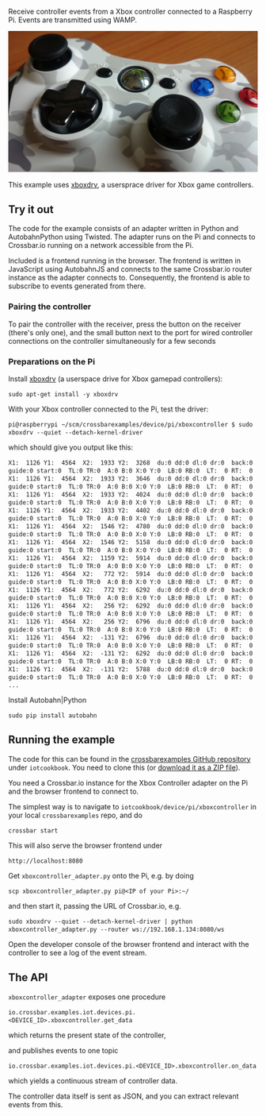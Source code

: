 Receive controller events from a Xbox controller connected to a Raspberry Pi. Events are transmitted using WAMP.

<div class="topimage_container">
   <img class="topimage" src="/static/img/iotcookbook/xbox_controller_won.jpg" alt="">   
</div>

This example uses [xboxdrv](https://github.com/xboxdrv/xboxdrv), a usersprace driver for Xbox game controllers.

## Try it out

The code for the example consists of an adapter written in Python and AutobahnPython using Twisted. The adapter runs on the Pi and connects to Crossbar.io running on a network accessible from the Pi.

Included is a frontend running in the browser. The frontend is written in JavaScript using AutobahnJS and connects to the same Crossbar.io router instance as the adapter connects to. Consequently, the frontend is able to  subscribe to events generated from there.

### Pairing the controller

To pair the controller with the receiver, press the button on the receiver (there's only one), and the small button next to the port for wired controller connections on the controller simultaneously for a few seconds

### Preparations on the Pi

Install [xboxdrv](https://github.com/xboxdrv/xboxdrv) (a userspace drive for Xbox gamepad controllers):

```console
sudo apt-get install -y xboxdrv
```

With your Xbox controller connected to the Pi, test the driver:

```console
pi@raspberrypi ~/scm/crossbarexamples/device/pi/xboxcontroller $ sudo xboxdrv --quiet --detach-kernel-driver
```

which should give you output like this:

```console
X1:  1126 Y1:  4564  X2:  1933 Y2:  3268  du:0 dd:0 dl:0 dr:0  back:0 guide:0 start:0  TL:0 TR:0  A:0 B:0 X:0 Y:0  LB:0 RB:0  LT:  0 RT:  0
X1:  1126 Y1:  4564  X2:  1933 Y2:  3646  du:0 dd:0 dl:0 dr:0  back:0 guide:0 start:0  TL:0 TR:0  A:0 B:0 X:0 Y:0  LB:0 RB:0  LT:  0 RT:  0
X1:  1126 Y1:  4564  X2:  1933 Y2:  4024  du:0 dd:0 dl:0 dr:0  back:0 guide:0 start:0  TL:0 TR:0  A:0 B:0 X:0 Y:0  LB:0 RB:0  LT:  0 RT:  0
X1:  1126 Y1:  4564  X2:  1933 Y2:  4402  du:0 dd:0 dl:0 dr:0  back:0 guide:0 start:0  TL:0 TR:0  A:0 B:0 X:0 Y:0  LB:0 RB:0  LT:  0 RT:  0
X1:  1126 Y1:  4564  X2:  1546 Y2:  4780  du:0 dd:0 dl:0 dr:0  back:0 guide:0 start:0  TL:0 TR:0  A:0 B:0 X:0 Y:0  LB:0 RB:0  LT:  0 RT:  0
X1:  1126 Y1:  4564  X2:  1546 Y2:  5158  du:0 dd:0 dl:0 dr:0  back:0 guide:0 start:0  TL:0 TR:0  A:0 B:0 X:0 Y:0  LB:0 RB:0  LT:  0 RT:  0
X1:  1126 Y1:  4564  X2:  1159 Y2:  5914  du:0 dd:0 dl:0 dr:0  back:0 guide:0 start:0  TL:0 TR:0  A:0 B:0 X:0 Y:0  LB:0 RB:0  LT:  0 RT:  0
X1:  1126 Y1:  4564  X2:   772 Y2:  5914  du:0 dd:0 dl:0 dr:0  back:0 guide:0 start:0  TL:0 TR:0  A:0 B:0 X:0 Y:0  LB:0 RB:0  LT:  0 RT:  0
X1:  1126 Y1:  4564  X2:   772 Y2:  6292  du:0 dd:0 dl:0 dr:0  back:0 guide:0 start:0  TL:0 TR:0  A:0 B:0 X:0 Y:0  LB:0 RB:0  LT:  0 RT:  0
X1:  1126 Y1:  4564  X2:   256 Y2:  6292  du:0 dd:0 dl:0 dr:0  back:0 guide:0 start:0  TL:0 TR:0  A:0 B:0 X:0 Y:0  LB:0 RB:0  LT:  0 RT:  0
X1:  1126 Y1:  4564  X2:   256 Y2:  6796  du:0 dd:0 dl:0 dr:0  back:0 guide:0 start:0  TL:0 TR:0  A:0 B:0 X:0 Y:0  LB:0 RB:0  LT:  0 RT:  0
X1:  1126 Y1:  4564  X2:  -131 Y2:  6796  du:0 dd:0 dl:0 dr:0  back:0 guide:0 start:0  TL:0 TR:0  A:0 B:0 X:0 Y:0  LB:0 RB:0  LT:  0 RT:  0
X1:  1126 Y1:  4564  X2:  -131 Y2:  6292  du:0 dd:0 dl:0 dr:0  back:0 guide:0 start:0  TL:0 TR:0  A:0 B:0 X:0 Y:0  LB:0 RB:0  LT:  0 RT:  0
X1:  1126 Y1:  4564  X2:  -131 Y2:  5788  du:0 dd:0 dl:0 dr:0  back:0 guide:0 start:0  TL:0 TR:0  A:0 B:0 X:0 Y:0  LB:0 RB:0  LT:  0 RT:  0
...
```

Install Autobahn|Python

```console
sudo pip install autobahn
```

## Running the example

The code for this can be found in the [crossbarexamples GitHub repository](https://github.com/crossbario/crossbarexamples) under `iotcookbook`. You need to clone this (or [download it as a ZIP file](https://github.com/crossbario/crossbarexamples/archive/master.zip)).

You need a Crossbar.io instance for the Xbox Controller adapter on the Pi and the browser frontend to connect to.

The simplest way is to navigate to `iotcookbook/device/pi/xboxcontroller` in your local `crossbarexamples` repo, and do

```console
crossbar start
```

This will also serve the browser frontend under

```
http://localhost:8080
```

Get `xboxcontroller_adapter.py` onto the Pi, e.g. by doing

```
scp xboxcontroller_adapter.py pi@<IP of your Pi>:~/
```

and then start it, passing the URL of Crossbar.io, e.g.

```console
sudo xboxdrv --quiet --detach-kernel-driver | python xboxcontroller_adapter.py --router ws://192.168.1.134:8080/ws
```

Open the developer console of the browser frontend and interact with the controller to see a log of the event stream.


## The API

`xboxcontroller_adapter` exposes one procedure

```
io.crossbar.examples.iot.devices.pi.<DEVICE_ID>.xboxcontroller.get_data
``` 

which returns the present state of the controller,

and publishes events to one topic

```
io.crossbar.examples.iot.devices.pi.<DEVICE_ID>.xboxcontroller.on_data
```

which yields a continuous stream of controller data.

The controller data itself is sent as JSON, and you can extract relevant events from this.


